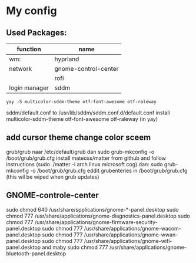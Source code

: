 # My config 
## Used Packages:
 | function | name | 
 | --- | ---|
 | wm: | hyprland |
 | network | gnome-control-center |
 | | rofi |
 | login manager | sddm | 
 ````terminal
 yay -S multicolor-sddm-theme otf-font-awesome otf-raleway
 ````
 sddm/default.conf to /usr/lib/sddm/sddm.conf.d/default.conf install multicolor-sddm-theme otf-font-awesome otf-raleway (in yay)
 
 ## add cursor theme change color sceem
 grub/grub naar /etc/default/grub
 dan sudo grub-mkconfig -o /boot/grub/grub.cfg
install mateoss/matter from github and follow instructions (sudo ./matter -i arch linux microsoft cog) dan:
sudo grub-mkconfig -o /boot/grub/grub.cfg
eddit grubenteries in /boot/grub/grub.cfg (this wil be wiped when grub updates) 


## GNOME-controle-center
sudo chmod  640 /usr/share/spplications/gnome-*-panel.desktop
sudo chmod  777 /usr/share/applications/gnome-diagnostics-panel.desktop
sudo chmod  777 /usr/share/applications/gnome-firmware-security-panel.desktop
sudo chmod  777 /usr/share/applications/gnome-wacom-panel.desktop
sudo chmod  777 /usr/share/applications/gnome-wwan-panel.desktop
sudo chmod  777 /usr/share/applications/gnome-wifi-panel.desktop
and maby 
sudo chmod  777 /usr/share/applications/gnome-bluetooth-panel.desktop

